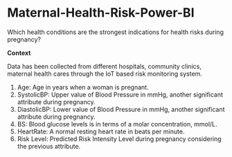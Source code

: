 # Maternal-Health-Risk-Power-BI
Which health conditions are the strongest indications for health risks during pregnancy?


**Context**

Data has been collected from different hospitals, community clinics, maternal health cares through the IoT based risk monitoring system.

   1. Age: Age in years when a woman is pregnant.
   2. SystolicBP: Upper value of Blood Pressure in mmHg, another significant attribute during pregnancy.
   3. DiastolicBP: Lower value of Blood Pressure in mmHg, another significant attribute during pregnancy.
   4. BS: Blood glucose levels is in terms of a molar concentration, mmol/L.
   5. HeartRate: A normal resting heart rate in beats per minute.
   6. Risk Level: Predicted Risk Intensity Level during pregnancy considering the previous attribute.
